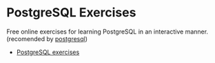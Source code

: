 # PostgreSQL Exercises

Free online exercises for learning PostgreSQL in an interactive manner. (recomended by [postgresql](https://www.postgresql.org/))
- [PostgreSQL exercises](https://pgexercises.com/)
